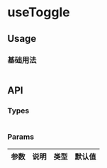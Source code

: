 # useToggle

## Usage
### 基础用法
```ts

```

## API
### Types
```ts

```

### Params
| 参数 | 说明 | 类型 | 默认值 |
|------|------|------|--------|
